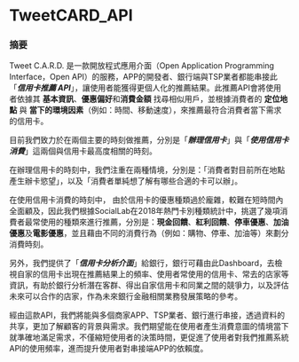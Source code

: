 # TweetCARD_API

### 摘要
Tweet C.A.R.D. 是一款開放程式應用介面（Open Application Programming Interface，Open API）的服務，APP的開發者、銀行端與TSP業者都能串接此「***信用卡推薦 API***」，讓使用者能獲得更個人化的推薦結果。此推薦API會將使用者依據其 **基本資訊**、**優惠偏好**和**消費金額** 找尋相似用戶，並根據消費者的 **定位地點** 與 **當下的環境因素**（例如：時間、移動速度），來推薦最符合消費者當下需求的信用卡。

目前我們致力於在兩個主要的時刻做推薦，分別是「***辦理信用卡***」與「***使用信用卡消費***」這兩個與信用卡最高度相關的時刻。

在辦理信用卡的時刻中，我們注重在兩種情境，分別是：「消費者對目前所在地點產生辦卡慾望」，以及「消費者單純想了解有哪些合適的卡可以辦」。

在使用信用卡消費的時刻中， 由於信用卡的優惠種類過於龐雜，較難在短時間內全面顧及，因此我們根據SocialLab在2018年熱門卡別種類統計中，挑選了幾項消費者最常使用的種類來進行推薦，分別是：**現金回饋**、**紅利回饋**、**停車優惠**、**加油優惠**及**電影優惠**，並且藉由不同的消費行為（例如：購物、停車、加油等）來劃分消費時刻。

另外，我們提供了「***信用卡分析介面***」給銀行，銀行可藉由此Dashboard，去檢視自家的信用卡出現在推薦結果上的頻率、使用者常使用的信用卡、常去的店家等資訊，有助於銀行分析潛在客群、得出自家信用卡和同業之間的競爭力，以及評估未來可以合作的店家，作為未來銀行金融相關業務發展策略的參考。

經由這款API，我們將能與多個商家APP、TSP業者、銀行進行串接，透過資料的共享，更加了解顧客的背景與需求。我們期望能在使用者產生消費意圖的情境當下就準確地滿足需求，不僅縮短使用者的決策時間，更促進了使用者對我們推薦系統API的使用頻率，進而提升使用者對串接端APP的依賴度。
